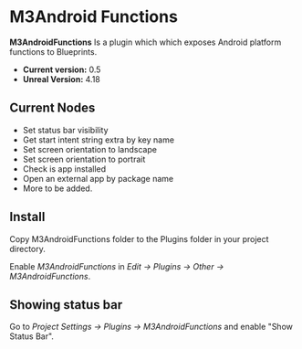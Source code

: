 # M3Android Functions

**M3AndroidFunctions** Is a plugin which which exposes Android platform functions to Blueprints.

* **Current version:** 0.5
* **Unreal Version:** 4.18

## Current Nodes
* Set status bar visibility
* Get start intent string extra by key name
* Set screen orientation to landscape
* Set screen orientation to portrait
* Check is app installed
* Open an external app by package name
* More to be added.

## Install
Copy M3AndroidFunctions folder to the Plugins folder in your project directory.


Enable *M3AndroidFunctions* in *Edit -> Plugins -> Other -> M3AndroidFunctions*.

## Showing status bar
Go to *Project Settings -> Plugins -> M3AndroidFunctions* and enable "Show Status Bar".
